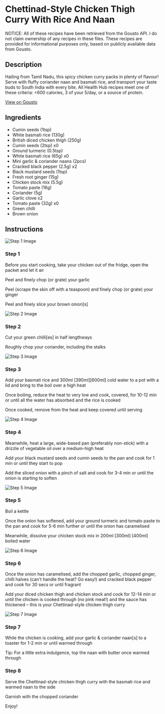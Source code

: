 # Chettinad-Style Chicken Thigh Curry With Rice And Naan

NOTICE: All of these recipes have been retrieved from the Gousto API. I do not claim ownership of any recipes in these files. These recipes are provided for informational purposes only, based on publicly available data from Gousto.

## Description

Hailing from Tamil Nadu, this spicy chicken curry packs in plenty of flavour! Serve with fluffy coriander naan and basmati rice, and transport your taste buds to South India with every bite. All Health Hub recipes meet one of these criteria: <600 calories, 3 of your 5/day, or a source of protein.

[View on Gousto](https://www.gousto.co.uk/recipes/cookbook/chettinad-chicken-curry)

## Ingredients

- Cumin seeds (1tsp)
- White basmati rice (130g)
- British diced chicken thigh (250g)
- Cumin seeds (2tsp) x0
- Ground turmeric (0.5tsp)
- White basmati rice (65g) x0
- Mini garlic & coriander naans (2pcs)
- Cracked black pepper (2.5g) x2
- Black mustard seeds (1tsp)
- Fresh root ginger (15g)
- Chicken stock mix (5.5g)
- Tomato paste (16g)
- Coriander (5g)
- Garlic clove x2
- Tomato paste (32g) x0
- Green chilli
- Brown onion

## Instructions

![Step 1 Image](https://production-media.gousto.co.uk/cms/recipe-step-image/1811.-step-1-x200.jpg)

### Step 1

Before you start cooking, take your chicken out of the fridge, open the packet and let it air

Peel and finely chop (or grate) your garlic

Peel (scrape the skin off with a teaspoon) and finely chop (or grate) your ginger

Peel and finely slice your brown onion[s]

![Step 2 Image](https://production-media.gousto.co.uk/cms/recipe-step-image/1811.-step-2-x200.jpg)

### Step 2

Cut your green chilli[es] in half lengthways

Roughly chop your coriander, including the stalks

![Step 3 Image](https://production-media.gousto.co.uk/cms/recipe-step-image/Rice-in-pan-with-lid-1687784193721-x200.jpg)

### Step 3

Add your basmati rice and 300ml <span class="text-purple">[390ml]</span><span class="text-danger">[600ml] </span>cold water to a pot with a lid and bring to the boil over a high heat 

Once boiling, reduce the heat to very low and cook, covered, for 10-12 min or until all the water has absorbed and the rice is cooked 

Once cooked, remove from the heat and keep covered until serving

![Step 4 Image](https://production-media.gousto.co.uk/cms/recipe-step-image/1811.-step-4-x200.jpg)

### Step 4

Meanwhile, heat a large, wide-based pan (preferably non-stick) with a drizzle of vegetable oil over a medium-high heat

Add your black mustard seeds and cumin seeds to the pan and cook for 1 min or until they start to pop

Add the sliced onion with a pinch of salt and cook for 3-4 min or until the onion is starting to soften

![Step 5 Image](https://production-media.gousto.co.uk/cms/recipe-step-image/Onion-gravy-stock-1592931070486-x200.jpg)

### Step 5

Boil a kettle

Once the onion has softened, add your ground turmeric and tomato paste to the pan and cook for 5-6 min further or until the onion has caramelised

Meanwhile, dissolve your chicken stock mix in 200ml <span class="text-purple">[300ml]</span> <span class="text-danger">[400ml]</span> boiled water

![Step 6 Image](https://production-media.gousto.co.uk/cms/recipe-step-image/1811.-step-6-x200.jpg)

### Step 6

Once the onion has caramelised, add the chopped garlic, chopped ginger, chilli halves (can't handle the heat? Go easy!) and cracked black pepper and cook for 30 secs or until fragrant

Add your diced chicken thigh and chicken stock and cook for 12-14 min or until the chicken is cooked through (no pink meat!) and the sauce has thickened – this is your Chettinad-style chicken thigh curry

![Step 7 Image](https://production-media.gousto.co.uk/cms/recipe-step-image/Step-7-1697122992903-x200.jpg)

### Step 7

While the chicken is cooking, add your garlic & coriander naan[s] to a toaster for 1-2 min or until warmed through

Tip: For a little extra indulgence, top the naan with butter once warmed through

### Step 8

Serve the Chettinad-style chicken thigh curry with the basmati rice and warmed naan to the side

Garnish with the chopped coriander

Enjoy!

